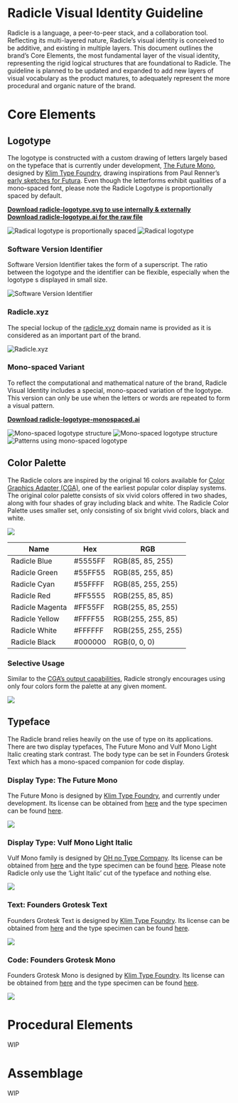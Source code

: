 # Radicle Visual Identity Guideline

Radicle is a language, a peer-to-peer stack, and a collaboration tool. Reflecting its multi-layered nature, Radicle’s visual identity is conceived to be additive, and existing in multiple layers. This document outlines the brand’s Core Elements, the most fundamental layer of the visual identity, representing the rigid logical structures that are foundational to Radicle. The guideline is planned to be updated and expanded to add new layers of visual vocabulary as the product matures, to adequately represent the more procedural and organic nature of the brand.

# Core Elements

## Logotype

The logotype is constructed with a custom drawing of letters largely based on the typeface that is currently under development, [The Future Mono](https://www.futurefonts.xyz/klim/the-future-mono), designed by [Klim Type Foundry](https://klim.co.nz/), drawing inspirations from Paul Renner’s [early sketches for Futura](https://books.google.com/books?id=zfT0Iam0q7AC&lpg=PA90&ots=RsiZZzSmmn&dq=Paul%20Renner%E2%80%99s%20early%20sketch%20futura&pg=PA87#v=onepage&q&f=false). Even though the letterforms exhibit qualities of a mono-spaced font, please note the Radicle Logotype is proportionally spaced by default.

[**Download radicle-logotype.svg to use internally & externally**](assets/radicle-logotype.svg)  
[**Download radicle-logotype.ai for the raw file**](assets/radicle-logotype.ai)

![Radical logotype is proportionally spaced](images/guideline-0101-03.svg)
![Radical logotype](images/guideline-0101-02.svg)


### Software Version Identifier
Software Version Identifier takes the form of a superscript. The ratio between the logotype and the identifier can be flexible, especially when the logotype s displayed in small size.

![Software Version Identifier](images/guideline-0101-05.svg)


### Radicle.xyz
The special lockup of the [radicle.xyz](http://radicle.xyz) domain name is provided as it is considered as an important part of the brand.

![Radicle.xyz](images/guideline-0101-06.svg)


### Mono-spaced Variant
To reflect the computational and mathematical nature of the brand, Radicle Visual Identity includes a special, mono-spaced variation of the logotype. This version can only be use when the letters or words are repeated to form a visual pattern.

[**Download radicle-logotype-monospaced.ai**](assets/radicle-logotype-monospaced.ai)

![Mono-spaced logotype structure](images/app-tote.jpg)
![Mono-spaced logotype structure](images/guideline-0101-04.svg)
![Patterns using mono-spaced logotype](images/guideline-0101-07.svg)

## Color Palette
The Radicle colors are inspired by the original 16 colors available for [Color Graphics Adapter (CGA)](https://en.wikipedia.org/wiki/Color_Graphics_Adapter), one of the earliest popular color display systems. The original color palette consists of six vivid colors offered in two shades, along with four shades of gray including black and white. The Radicle Color Palette uses smaller set, only consisting of six bright vivid colors, black and white.

![](images/guideline-0101-08.svg)

| Name            | Hex     | RGB                |
| --------------- | ------- | ------------------ |
| Radicle Blue    | #5555FF | RGB(85, 85, 255)   |
| Radicle Green   | #55FF55 | RGB(85, 255, 85)   |
| Radicle Cyan    | #55FFFF | RGB(85, 255, 255)  |
| Radicle Red     | #FF5555 | RGB(255, 85, 85)   |
| Radicle Magenta | #FF55FF | RGB(255, 85, 255)  |
| Radicle Yellow  | #FFFF55 | RGB(255, 255, 85)  |
| Radicle White   | #FFFFFF | RGB(255, 255, 255) |
| Radicle Black   | #000000 | RGB(0, 0, 0)       |

### Selective Usage
Similar to the [CGA’s output capabilities](https://en.wikipedia.org/wiki/Color_Graphics_Adapter#Output_capabilities), Radicle strongly encourages using only four colors form the palette at any given moment.

![](https://upload.wikimedia.org/wikipedia/commons/6/64/Cga_p3.png)

## Typeface
The Radicle brand relies heavily on the use of type on its applications. There are two display typefaces, The Future Mono and Vulf Mono Light Italic creating stark contrast. The body type can be set in Founders Grotesk Text which has a mono-spaced companion for code display.

### Display Type: The Future Mono
The Future Mono is designed by [Klim Type Foundry](https://klim.co.nz/), and currently under development. Its license can be obtained from [here](https://www.futurefonts.xyz/klim/the-future-mono) and the type specimen can be found [here](https://incremental-production.s3-us-west-2.amazonaws.com/uploads/typeface_version/specimen/147/The-Future-Mono-01_2018-10-16.pdf).

![](images/guideline-0101-09.svg)


### Display Type: Vulf Mono Light Italic
Vulf Mono family is designed by [OH no Type Company](https://ohnotype.co/). Its license can be obtained from [here](https://ohnotype.co/fonts/vulf-mono) and the type specimen can be found [here](https://ohnotype.co/specimens/vulf_mono_specimen.pdf). Please note Radicle only use the ‘Light Italic’ cut of the typeface and nothing else.

![](images/guideline-0101-10.svg)


### Text: Founders Grotesk Text
Founders Grotesk Text is designed by [Klim Type Foundry](https://klim.co.nz/). Its license can be obtained from [here](https://klim.co.nz/retail-fonts/founders-grotesk-text/) and the type specimen can be found [here](https://d8dqtvdh2kbkr.cloudfront.net/media/documents/founders-grotesk-text_specimen.pdf).

![](images/guideline-0101-11.svg)


### Code: Founders Grotesk Mono
Founders Grotesk Mono is designed by [Klim Type Foundry](https://klim.co.nz/). Its license can be obtained from [here](https://klim.co.nz/retail-fonts/founders-grotesk-mono/) and the type specimen can be found [here](https://d8dqtvdh2kbkr.cloudfront.net/media/documents/founders-grotesk-mono_specimen.pdf).

![](images/guideline-0101-12.svg)



# Procedural Elements

WIP

# Assemblage

WIP
